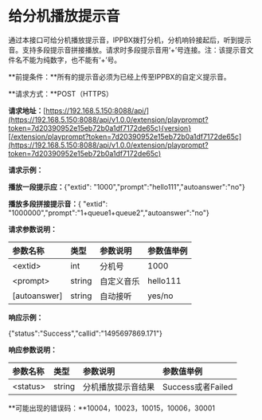 # 给分机播放提示音

通过本接口可给分机播放提示音，IPPBX拨打分机，分机响铃接起后，听到提示音。支持多段提示音拼接播放。请求时多段提示音用‘+’号连接。注：该提示音文件名不能为纯数字，也不能有‘+’号。

**前提条件：**所有的提示音必须为已经上传至IPPBX的自定义提示音。

**请求方式：**POST（HTTPS）

**请求地址：**[https://192.168.5.150:8088/api/](https://192.168.5.150:8088/api/v1.0.0/extension/playprompt?token=7d20390952e15eb72b0a1df7172de65c){version}[/extension/playprompt?token=7d20390952e15eb72b0a1df7172de65c](https://192.168.5.150:8088/api/v1.0.0/extension/playprompt?token=7d20390952e15eb72b0a1df7172de65c)

**请求示例：**

**播放一段提示应：**{"extid": "1000","prompt":"hello111","autoanswer":"no"}

**播放多段拼接提示音：**{ "extid": "1000000","prompt":"1+queue1+queue2","autoanswer":"no"}

**请求参数说明：**

| 参数名称 | 类型 | 参数说明 | 参数值举例 |
| :--- | :--- | :--- | :--- |
| &lt;extid&gt; | int | 分机号 | 1000 |
| &lt;prompt&gt; | string | 自定义音乐 | hello111 |
| \[autoanswer\] | string | 自动接听 | yes/no |

**响应示例：**

{"status":"Success","callid":"1495697869.171"}

**响应参数说明：**

| 参数名称 | 类型 | 参数说明 | 参数值举例 |
| :--- | :--- | :--- | :--- |
| &lt;status&gt; | string | 分机播放提示音结果 | Success或者Failed |

**可能出现的错误码：**10004，10023，10015，10006，30001

